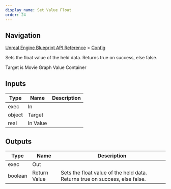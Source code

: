 ```yaml
---
display_name: Set Value Float
order: 24
---
```

## Navigation

[Unreal Engine Blueprint API Reference](https://dev.epicgames.com/documentation/en-us/unreal-engine/BlueprintAPI) > [Config](https://dev.epicgames.com/documentation/en-us/unreal-engine/BlueprintAPI/Config)

Sets the float value of the held data. Returns true on success, else false.

Target is Movie Graph Value Container

## Inputs

| Type | Name | Description |
| --- | --- | --- |
| exec | In |  |
| object | Target |  |
| real | In Value |  |

## Outputs

| Type | Name | Description |
| --- | --- | --- |
| exec | Out |  |
| boolean | Return Value | Sets the float value of the held data. Returns true on success, else false. |
